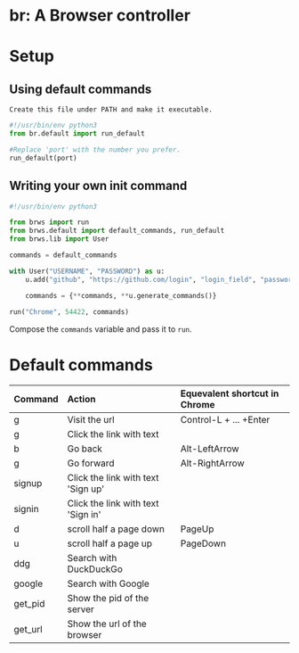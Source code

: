 # br: A Browser controller
# Setup
## Using default commands
    Create this file under PATH and make it executable.

```python
#!/usr/bin/env python3
from br.default import run_default

#Replace 'port' with the number you prefer.
run_default(port) 
```

## Writing your own init command

``` python
#!/usr/bin/env python3

from brws import run
from brws.default import default_commands, run_default
from brws.lib import User

commands = default_commands

with User("USERNAME", "PASSWORD") as u:
    u.add("github", "https://github.com/login", "login_field", "password")

    commands = {**commands, **u.generate_commands()}
    
run("Chrome", 54422, commands)

```
  
  Compose the `commands` variable and pass it to `run`.

# Default commands

| Command | Action                             | Equevalent shortcut in Chrome |
|:--------|:-----------------------------------|:------------------------------|
| g       | Visit the url                      | Control-L + ... +Enter        |
| g       | Click the link with text           |                               |
| b       | Go back                            | Alt-LeftArrow                 |
| g       | Go forward                         | Alt-RightArrow                |
| signup  | Click the link with text 'Sign up' |                               |
| signin  | Click the link with text 'Sign in' |                               |
| d       | scroll half a page down            | PageUp                        |
| u       | scroll half a page up              | PageDown                      |
| ddg     | Search with DuckDuckGo             |                               |
| google  | Search with Google                 |                               |
| get_pid | Show the pid of the server         |                               |
| get_url | Show the url of the browser        |                               |
